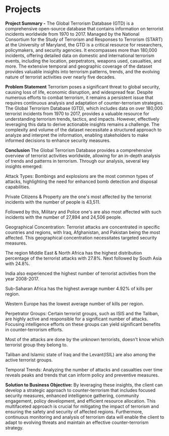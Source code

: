 # Projects
**Project Summary -**
The Global Terrorism Database (GTD) is a comprehensive open-source database that contains information on terrorist incidents worldwide from 1970 to 2017. Managed by the National Consortium for the Study of Terrorism and Responses to Terrorism (START) at the University of Maryland, the GTD is a critical resource for researchers, policymakers, and security agencies. It encompasses more than 180,000 incidents, offering detailed data on domestic and international terrorism events, including the location, perpetrators, weapons used, casualties, and more. The extensive temporal and geographic coverage of the dataset provides valuable insights into terrorism patterns, trends, and the evolving nature of terrorist activities over nearly five decades.

**Problem Statement**
Terrorism poses a significant threat to global security, causing loss of life, economic disruption, and widespread fear. Despite numerous efforts to combat terrorism, it remains a persistent issue that requires continuous analysis and adaptation of counter-terrorism strategies. The Global Terrorism Database (GTD), which includes data on over 180,000 terrorist incidents from 1970 to 2017, provides a valuable resource for understanding terrorism trends, tactics, and impacts. However, effectively leveraging this data to derive actionable insights remains a challenge. The complexity and volume of the dataset necessitate a structured approach to analyze and interpret the information, enabling stakeholders to make informed decisions to enhance security measures.

**Conclusion**
The Global Terrorism Database provides a comprehensive overview of terrorist activities worldwide, allowing for an in-depth analysis of trends and patterns in terrorism. Through our analysis, several key insights emerged:

Attack Types: Bombings and explosions are the most common types of attacks, highlighting the need for enhanced bomb detection and disposal capabilities.

Private Citizens & Property are the one's most affected by the terrorist incidents with the number of people is 43,511.

Followed by this, Military and Police one's are also most affected with such incidents with the number of 27,894 and 24,506 people.

Geographical Concentration: Terrorist attacks are concentrated in specific countries and regions, with Iraq, Afghanistan, and Pakistan being the most affected. This geographical concentration necessitates targeted security measures.

The region Middle East & North Africa has the highest distribution percentage of the terrorist attacks with 27.8%.
Next followed by South Asia with 24.8%.

India also experienced the highest number of terrorist activities from the year 2008-2017.

Sub-Saharan Africa has the highest average number 4.92% of kills per region.

Western Europe has the lowest average number of kills per region.

Perpetrator Groups: Certain terrorist groups, such as ISIS and the Taliban, are highly active and responsible for a significant number of attacks. Focusing intelligence efforts on these groups can yield significant benefits in counter-terrorism efforts.

Most of the attacks are done by the unknown terrorists, doesn't know which terrorist group they belong to.

Taliban and Islamic state of Iraq and the Levant(ISIL) are also among the active terrorist groups.

Temporal Trends: Analyzing the number of attacks and casualties over time reveals peaks and trends that can inform policy and preventive measures.

**Solution to Business Objective:**
By leveraging these insights, the client can develop a strategic approach to counter-terrorism that includes focused security measures, enhanced intelligence gathering, community engagement, policy development, and efficient resource allocation. This multifaceted approach is crucial for mitigating the impact of terrorism and ensuring the safety and security of affected regions.
Furthermore, continuous monitoring and analysis of terrorism data will enable the client to adapt to evolving threats and maintain an effective counter-terrorism strategy.
